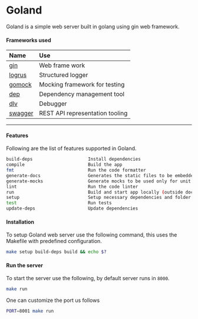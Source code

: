 # Goland
Goland is a simple web server built in golang using gin web framework.

#### Frameworks used

|Name  | Use  |
|:-----| :--- |
|[gin](https://github.com/gin-gonic/gin)| Web frame work|
|[logrus](https://github.com/sirupsen/logrus)|Structured logger |
|[gomock](https://github.com/golang/mock)|Mocking framework for testing|
|[dep](https://github.com/golang/dep)|Dependency management tool|
|[dlv](https://github.com/go-delve/delve/tree/master/cmd/dlv)|Debugger|
|[swagger](https://github.com/go-swagger/go-swagger)|REST API representation tooling|
-----------------
#### Features
Following are the list of features supported in Goland.
```bash
build-deps                     Install dependencies
compile                        Build the app
fmt                            Run the code formatter
generate-docs                  Generates the static files to be embedded into the application + swagger.json
generate-mocks                 Generate mocks to be used only for unit testing
lint                           Run the code linter
run                            Build and start app locally (outside docker)
setup                          Setup necessary dependencies and folder structure
test                           Run tests
update-deps                    Update dependencies
```

#### Installation
To setup Goland web server use the following command, this uses the Makefile with predefined 
configuration.

```bash
make setup build-deps build && echo $?
```

#### Run the server
To start the server use the following, by default server runs in `8000`.

```bash
make run
```
One can customize the port us follows
```bash
PORT=8001 make run
```

